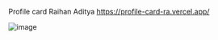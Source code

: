Profile card Raihan Aditya
https://profile-card-ra.vercel.app/

![image](https://github.com/KakRei/profile-card-ra/assets/132748359/743b7128-5617-47af-8f62-54e6d7544b03)
